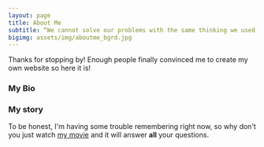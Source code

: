 ```yaml
---
layout: page
title: About Me
subtitle: “We cannot solve our problems with the same thinking we used when we created them.” – Albert Einstein
bigimg: assets/img/aboutme_bgrd.jpg
---
```


Thanks for stopping by! Enough people finally convinced me to create my own website so here it is!  


### My Bio

### My story

To be honest, I'm having some trouble remembering right now, so why don't you just watch [my movie](https://en.wikipedia.org/wiki/The_Princess_Bride_%28film%29) and it will answer **all** your questions.
